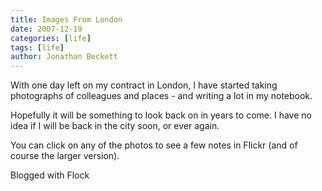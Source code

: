 ```yaml
---
title: Images From London
date: 2007-12-19
categories: [life]
tags: [life]
author: Jonathan Beckett
---
```


With one day left on my contract in London, I have started taking photographs of colleagues and places - and writing a lot in my notebook.

Hopefully it will be something to look back on in years to come. I have no idea if I will be back in the city soon, or ever again.

You can click on any of the photos to see a few notes in Flickr (and of course the larger version).

Blogged with Flock